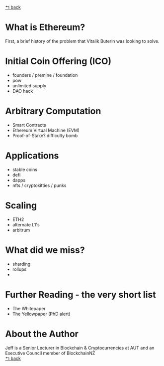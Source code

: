 [↰ back](https://github.com/millecodex/BlockchainNZ_education#readme)

# What is Ethereum?
First, a brief history of the problem that Vitalik Buterin was looking to solve.

# Initial Coin Offering (ICO)
* founders / premine / foundation
* pow
* unlimited supply
* DAO hack

# Arbitrary Computation
* Smart Contracts
* Ethereum Virtual Machine (EVM)
* Proof-of-Stake? difficulty bomb

# Applications
* stable coins
* defi
* dapps
* nfts / cryptokitties / punks

# Scaling
* ETH2
* alternate L1's
* arbitrum

# What did we miss?
* sharding
* rollups
* 

# Further Reading - the very short list
* The Whitepaper
* The Yellowpaper (PhD alert)

# About the Author
Jeff is a Senior Lecturer in Blockchain & Cryptocurrencies at AUT and an Executive Council member of BlockchainNZ\
[↰ back](https://github.com/millecodex/BlockchainNZ_education#readme)
